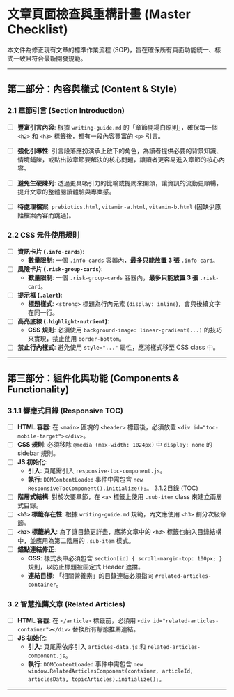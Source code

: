 # 文章頁面檢查與重構計畫 (Master Checklist)

本文件為修正現有文章的標準作業流程 (SOP)，旨在確保所有頁面功能統一、樣式一致且符合最新開發規範。

---


## 第二部分：內容與樣式 (Content & Style)

### 2.1 章節引言 (Section Introduction)
- [ ] **豐富引言內容**: 根據 `writing-guide.md` 的「章節開場白原則」，確保每一個 `<h2>` 和 `<h3>` 標籤後，都有一段內容豐富的 `<p>` 引言。
- [ ] **強化引導性**: 引言段落應扮演承上啟下的角色，為讀者提供必要的背景知識、情境鋪陳，或點出該章節要解決的核心問題，讓讀者更容易進入章節的核心內容。
- [ ] **避免生硬陳列**: 透過更具吸引力的比喻或提問來開頭，讓資訊的流動更順暢，提升文章的整體閱讀體驗與專業感。
- [ ] **待處理檔案**: `prebiotics.html`, `vitamin-a.html`, `vitamin-b.html` (因缺少原始檔案內容而跳過)。


### 2.2 CSS 元件使用規則
- [ ] **資訊卡片 (`.info-cards`)**:
    - **數量限制**: 一個 `.info-cards` 容器內，**最多只能放置 3 張** `.info-card`。
- [ ] **風險卡片 (`.risk-group-cards`)**:
    - **數量限制**: 一個 `.risk-group-cards` 容器內，**最多只能放置 3 張** `.risk-card`。
- [ ] **提示框 (`.alert`)**:
    - **標題樣式**: `<strong>` 標題為行內元素 (`display: inline`)，會與後續文字在同一行。
- [ ] **高亮底線 (`.highlight-nutrient`)**:
    - **CSS 規則**: 必須使用 `background-image: linear-gradient(...)` 的技巧來實現，禁止使用 `border-bottom`。
- [ ] **禁止行內樣式**: 避免使用 `style="..."` 屬性，應將樣式移至 CSS class 中。

---

## 第三部分：組件化與功能 (Components & Functionality)

### 3.1.1 響應式目錄 (Responsive TOC)
- [ ] **HTML 容器**: 在 `<main>` 區塊的 `<header>` 標籤後，必須放置 `<div id="toc-mobile-target"></div>`。
- [ ] **CSS 規則**: 必須移除 `@media (max-width: 1024px)` 中 `display: none` 的 sidebar 規則。
- [ ] **JS 初始化**:
    - **引入**: 頁尾需引入 `responsive-toc-component.js`。
    - **執行**: `DOMContentLoaded` 事件中需包含 `new ResponsiveTocComponent().initialize();`。
3.1.2目錄 (TOC)
- [ ] **階層式結構**: 對於次要章節，在 `<a>` 標籤上使用 `.sub-item` class 來建立兩層式目錄。
- [ ] **`<h3>` 標籤存在性**: 根據 `writing-guide.md` 規範，內文應使用 `<h3>` 劃分次級章節。
- [ ] **`<h3>` 標籤納入**: 為了讓目錄更詳盡，應將文章中的 `<h3>` 標籤也納入目錄結構中，並應用為第二階層的 `.sub-item` 樣式。
- [ ] **錨點連結修正**:
    - **CSS**: 樣式表中必須包含 `section[id] { scroll-margin-top: 100px; }` 規則，以防止標題被固定式 Header 遮擋。
    - **連結目標**: 「相關營養素」的目錄連結必須指向 `#related-articles-container`。


### 3.2 智慧推薦文章 (Related Articles)
- [ ] **HTML 容器**: 在 `</article>` 標籤前，必須用 `<div id="related-articles-container"></div>` 替換所有靜態推薦連結。
- [ ] **JS 初始化**:
    - **引入**: 頁尾需依序引入 `articles-data.js` 和 `related-articles-component.js`。
    - **執行**: `DOMContentLoaded` 事件中需包含 `new window.RelatedArticlesComponent(container, articleId, articlesData, topicArticles).initialize();`。

---